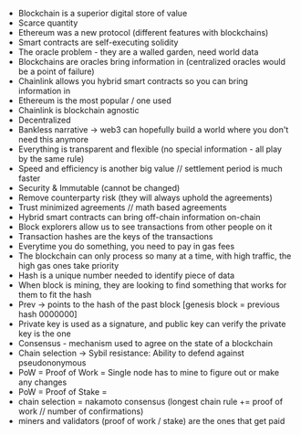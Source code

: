 <!-- Lecture: https://www.youtube.com/watch?v=M576WGiDBdQ last stopped at 03:26:48 -->
<!-- https://github.com/smartcontractkit/full-blockchain-solidity-course-py -->
* Blockchain is a superior digital store of value
* Scarce quantity 
* Ethereum was a new protocol (different features with blockchains)
* Smart contracts are self-executing solidity 
* The oracle problem - they are a walled garden, need world data
* Blockchains are oracles bring information in (centralized oracles would be a point of failure)
* Chainlink allows you hybrid smart contracts so you can bring information in 
* Ethereum is the most popular / one used 
* Chainlink is blockchain agnostic 
* Decentralized 
* Bankless narrative -> web3 can hopefully build a world where you don't need this anymore
* Everything is transparent and flexible (no special information - all play by the same rule)
* Speed and efficiency is another big value // settlement period is much faster 
* Security & Immutable (cannot be changed)
* Remove counterparty risk (they will always uphold the agreements)
* Trust minimized agreements // math based agreements 
* Hybrid smart contracts can bring off-chain information on-chain 
* Block explorers allow us to see transactions from other people on it 
* Transaction hashes are the keys of the transactions 
* Everytime you do something, you need to pay in gas fees 
* The blockchain can only process so many at a time, with high traffic, the high gas ones take priority 
* Hash is a unique number needed to identify piece of  data
* When block is mining, they are looking to find something that works for them to fit the hash
* Prev -> points to the hash of the past block  [genesis block = previous hash 0000000]
* Private key is used as a signature, and public key can verify the private key is the one
* Consensus - mechanism used to agree on the state of a blockchain
* Chain selection -> Sybil resistance: Ability to defend against pseudononymous
* PoW = Proof of Work = Single node has to mine to figure out or make any changes 
* PoW = Proof of Stake = 
* chain selection = nakamoto consensus (longest chain rule += proof of work // number of confirmations)
* miners and validators (proof of work / stake) are the ones that get paid 
<!-- * Used website: https://remix.ethereum.org/#optimize=false&runs=200&evmVersion=null&version=soljson-v0.8.7+commit.e28d00a7.js -->